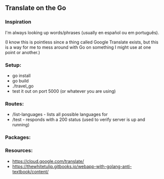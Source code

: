 ## Translate on the Go

### Inspiration
I'm always looking up words/phrases (usually en español ou em português).

(I know this is pointless since a thing called Google Translate exists, but this is a way for me to mess around with Go on something I might use at one point or another.)


### Setup:
- go install
- go build
- ./travel_go
- test it out on port 5000 (or whatever you are using)


### Routes:
- /list-languages - lists all possible languages for
- /test - responds with a 200 status (used to verify server is up and running)


### Packages:



### Resources:
- https://cloud.google.com/translate/
- https://thewhitetulip.gitbooks.io/webapp-with-golang-anti-textbook/content/


